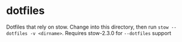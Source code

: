 # dotfiles

Dotfiles that rely on stow.  Change into this directory, then run `stow --dotfiles -v <dirname>`.
Requires stow-2.3.0 for `--dotfiles` support
